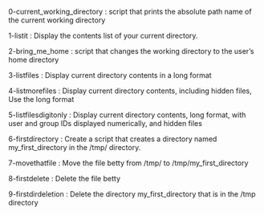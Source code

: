 0-current_working_directory : script that prints the absolute path name of the current working directory

1-listit : Display the contents list of your current directory.

2-bring_me_home : script that changes the working directory to the user’s home directory

3-listfiles : Display current directory contents in a long format

4-listmorefiles : Display current directory contents, including hidden files, Use the long format

5-listfilesdigitonly : Display current directory contents, long format, with user and group IDs displayed numerically, and hidden files 

6-firstdirectory : Create a script that creates a directory named my_first_directory in the /tmp/ directory.

7-movethatfile :  Move the file betty from /tmp/ to /tmp/my_first_directory

8-firstdelete : Delete the file betty

9-firstdirdeletion : Delete the directory my_first_directory that is in the /tmp directory


